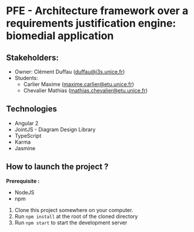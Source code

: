 # PFE - Architecture framework over a requirements justification engine: biomedial application

## Stakeholders:
  * Owner: Clément Duffau ([duffau@i3s.unice.fr](duffau@i3s.unice.fr))
  * Students: 
    * Carlier Maxime ([maxime.carlier@etu.unice.fr](maxime.carlier@etu.unice.fr))
    * Chevalier Mathias ([mathias.chevalier@etu.unice.fr](mathias.chevalier@etu.unice.fr))
    
## Technologies

  * Angular 2
  * JointJS - Diagram Design Library
  * TypeScript
  * Karma
  * Jasmine

## How to launch the project ?

**Prerequisite :**  
* NodeJS
* npm

1. Clone this project somewhere on your computer.
2. Run `npm install` at the root of the cloned directory
3. Run `npm start` to start the development server
